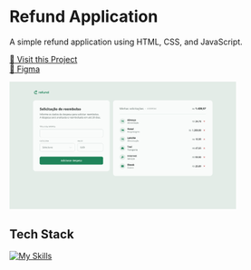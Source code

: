 # Refund Application

A simple refund application using HTML, CSS, and JavaScript.

<p align="left">
     <a href="https://refund-kts.netlify.app/">📱 Visit this Project</a><br>
     <a href="https://www.figma.com/design/HnTPL0MBV2cRuIdN7cryOF/Sistema-de-reembolso-(Community)?node-id=3-376&p=f&t=N6v9XFWPwCHq5769-0">🎨 Figma</a>
</p>

<p align="left">
    <img src="./.github/images/preview.jpg" width="400px">
</p>

## Tech Stack

[![My Skills](https://skillicons.dev/icons?i=html,css,javascript)](https://skillicons.dev)

